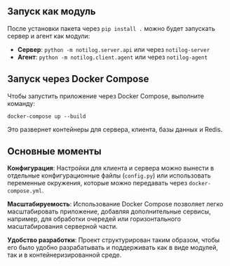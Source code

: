 ## Запуск как модуль

После установки пакета через `pip install .` можно будет запускать сервер и агент как модули:

*   **Сервер**: `python -m notilog.server.api` или через `notilog-server`
*   **Агент**: `python -m notilog.client.agent` или через `notilog-agent`

## Запуск через Docker Compose

Чтобы запустить приложение через Docker Compose, выполните команду:

```
docker-compose up --build
```

Это развернет контейнеры для сервера, клиента, базы данных и Redis.

## Основные моменты

**Конфигурация**: Настройки для клиента и сервера можно вынести в отдельные конфигурационные файлы (`config.py`) или использовать переменные окружения, которые можно передавать через `docker-compose.yml`.

**Масштабируемость**: Использование Docker Compose позволяет легко масштабировать приложение, добавляя дополнительные сервисы, например, для обработки очередей или горизонтального масштабирования серверной части.

**Удобство разработки**: Проект структурирован таким образом, чтобы его было удобно разрабатывать и поддерживать как в виде модулей, так и в контейнеризированной среде.